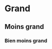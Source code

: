 <html>
	<head>
		<link rel="stylesheet" href="https://maxcdn.bootstrapcdn.com/bootstrap/3.3.7/css/bootstrap.min.css"/>
		<title> AZOUANI Yacine </title>						
	</head>
	<body>
		<h1>Grand</h1>
		<h2>Moins grand</h2>
		<h3>Bien moins grand</h3>
		<script src="https://maxcdn.bootstrapcdn.com/bootstrap/3.3.7/js/bootstrap.min.js"></script>
		<script src="https://ajax.googleapis.com/ajax/libs/jquery/3.1.1/jquery.min.js"></script>
		<script src="../custom.js"></script>
	</body>
</html>
